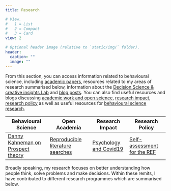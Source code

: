 ```yaml
---
title: Research

# View.
#   1 = List
#   2 = Compact
#   3 = Card
view: 2

# Optional header image (relative to `static/img/` folder).
header:
  caption: ""
  image: ""
---
```


From this section, you can access information related to behavioural science, including [academic papers](/publication/), resources related to my areas of research summarised below, information about the [Decision Science & creative insights Lab](/dsci-lab/) and [blog posts](/post/). You can also find useful resources and blogs discussing [academic work and open science](/category/open-academia/), [research  impact](/category/research-impact/), [research policy](/category/research-policy/) as well as useful resources for [behavioural science research](/ac-resources/).

**Behavioural Science** | **Open Academia** |  **Research Impact** | **Research Policy** |
 ---------- |  ---------- |  ---------- |  ---------- |
[Danny Kahneman on Prospect theory](/post/danny-kahneman-prospect-theory) | [Reproducible literature searches](/post/reproducible-lit-search/)|[Psychology and Covid19](/post/psychology-and-covid19/)|[Self-assessment for the REF](post/REF-self-assessment/)|

Broadly speaking, my research focuses on better understanding how people think, solve problems and make decisions. Within these remits, I have contributed to different research programmes which are summarised below.


